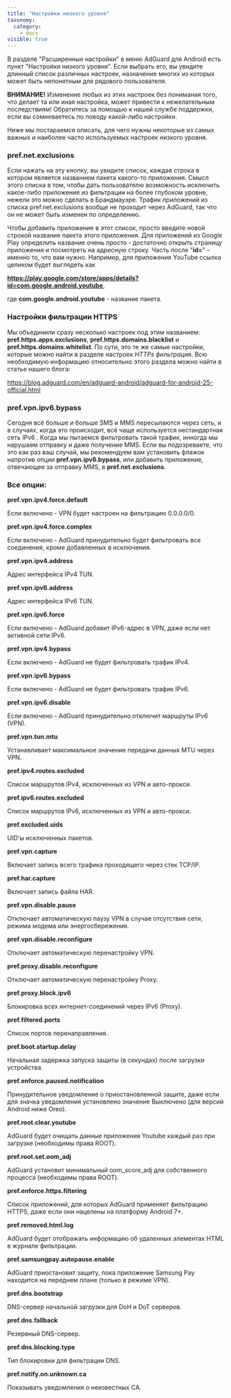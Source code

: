 ```yaml
---
title: "Настройки низкого уровня"
taxonomy:
  category:
    - docs
visible: true
---
```


В разделе "Расширенные настройки" в меню AdGuard для Android есть пункт "Настройки низкого уровня". Если выбрать его, вы увидите длинный список различных настроек, назначение многих из которых может быть непонятным для рядового пользователя.

**ВНИМАНИЕ!** Изменение любых из этих настроек без понимания того, что делает та или иная настройка, может привести к нежелательным последствиям! Обратитесь за помощью к нашей службе поддержки, если вы сомневаетесь по поводу какой-либо настройки.

Ниже мы постараемся описать, для чего нужны некоторые из самых важных и наиболее часто используемых настроек низкого уровня.

### pref.net.exclusions

Если нажать на эту кнопку, вы увидите список, каждая строка в котором является названием пакета какого-то приложения. Смысл этого списка в том, чтобы дать пользователю возможность исключить какое-либо приложение из фильтрации на более глубоком уровне, нежели это можно сделать в Брандмауэре. Трафик приложений из списка pref.net.exclusions вообще не проходит через AdGuard, так что он не может быть изменен по определению.

Чтобы добавить приложение в этот список, просто введите новой строкой название пакета этого приложения. Для приложений из Google Play определить название очень просто - достаточно открыть страницу приложения и посмотреть на адресную строку. Часть после "**id=**" - именно то, что вам нужно. Например, для приложения YouTube ссылка целиком будет выглядеть как

**https://play.google.com/store/apps/details?id=com.google.android.youtube**,

где **com.google.android.youtube** - название пакета.

### Настройки фильтрации HTTPS

Мы объединили сразу несколько настроек под этим названием: **pref.https.apps.exclusions**, **pref.https.domains.blacklist** и **pref.https.domains.whitelist**. По сути, это те же самые настройки, которые можно найти в разделе настроек _HTTPs фильтрация_. Всю необходимую информацию относительно этого раздела можно найти в статье нашего блога:

<https://blog.adguard.com/en/adguard-android/adguard-for-android-25-official.html>

### pref.vpn.ipv6.bypass

Сегодня всё больше и больше SMS и MMS пересылаются через сеть, и в случаях, когда это происходит, всё чаще используется нестандартная сеть IPv6 . Когда мы пытаемся фильтровать такой трафик, инногда мы нарушаем отправку и даже получение MMS. Если вы подозреваете, что это как раз ваш случай, мы рекомендуем вам установить флажок напротив опции **pref.vpn.ipv6.bypass**, или добавить приложение, отвечающее за отправку MMS, в **pref.net.exclusions**.

### Все опции:

**pref.vpn.ipv4.force.default**

Если включено - VPN будет настроен на фильтрацию 0.0.0.0/0.

**pref.vpn.ipv4.force.complex**

Если включено - AdGuard принудительно будет фильтровать все соединения, кроме добавленных в исключения.

**pref.vpn.ipv4.address**

Адрес интерфейса IPv4 TUN.

**pref.vpn.ipv6.address**

Адрес интерфейса IPv6 TUN.

**pref.vpn.ipv6.force**

Если включено - AdGuard добавит IPv6-адрес в VPN, даже если нет активной сети IPv6.

**pref.vpn.ipv4.bypass**

Если включено - AdGuard не будет фильтровать трафик IPv4.

**pref.vpn.ipv6.bypass**

Если включено - AdGuard не будет фильтровать трафик IPv6.

**pref.vpn.ipv6.disable**

Если включено - AdGuard принудительно отключит маршруты IPv6 (VPN).

**pref.vpn.tun.mtu**

Устанавливает максимальное значение передачи данных MTU через VPN.

**pref.ipv4.routes.excluded**

Список маршрутов IPv4, исключенных из VPN и авто-прокси.

**pref.ipv6.routes.excluded**

Список маршрутов IPv6, исключенных из VPN и авто-прокси.

**pref.excluded.uids**

UID'ы исключенных пакетов.

**pref.vpn.capture**

Включает запись всего трафика проходящего через стек TCP/IP.

**pref.har.capture**

Включает запись файла HAR.

**pref.vpn.disable.pause**

Отключает автоматическую паузу VPN в случае отсутствия сети, режима модема или энергосбережения.

**pref.vpn.disable.reconfigure**

Отключает автоматическую перенастройку VPN.

**pref.proxy.disable.reconfigure**

Отключает автоматическую перенастройку Proxy.

**pref.proxy.block.ipv6**

Блокировка всех интернет-соединений через IPv6 (Proxy).

**pref.filtered.ports**

Список портов перенаправления.

**pref.boot.startup.delay**

Начальная задержка запуска защиты (в секундах) после загрузки устройства.

**pref.enforce.paused.notification**

Принудительное уведомление о приостановленной защите, даже если для значка уведомления установлено значение Выключено (для версий Android ниже Oreo).

**pref.root.clear.youtube**

AdGuard будет очищать данные приложения Youtube каждый раз при загрузке (необходимы права ROOT).

**pref.root.set.oom_adj**

AdGuard установит минимальный oom_score_adj для собственного процесса (необходимы права ROOT).

**pref.enforce.https.filtering**

Список приложений, для которых AdGuard применяет фильтрацию HTTPS, даже если они нацелены на платформу Android 7+.

**pref.removed.html.log**

AdGuard будет отображать информацию об удаленных элементах HTML в журнале фильтрации.

**pref.samsungpay.autopause.enable**

AdGuard приостановит защиту, пока приложение Samsung Pay находится на переднем плане (только в режиме VPN).

**pref.dns.bootstrap**

DNS-сервер начальной загрузки для DoH и DoT серверов.

**pref.dns.fallback**

Резервный DNS-сервер.

**pref.dns.blocking.type**

Тип блокировки для фильтрации DNS.

**pref.notify.on.unknown.ca**

Показывать уведомления о неизвестных CA.
